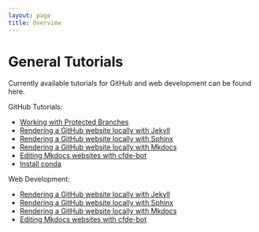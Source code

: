 ```yaml
---
layout: page
title: Overview
---
```



General Tutorials
==================

Currently available tutorials for GitHub and web development can be found here.

GitHub Tutorials:

  - [Working with Protected Branches](ProtectedBranch_HowTo.md)
  - [Rendering a GitHub website locally with Jekyll](Jekyll_Tutorial.md)
  - [Rendering a GitHub website locally with Sphinx](Sphinx_Tutorial.md)
  - [Rendering a GitHub website locally with Mkdocs](mkdocs.md)
  - [Editing Mkdocs websites with cfde-bot](cfdebot_website_editing.md)
  - [Install conda](install_conda_tutorial.md)

Web Development:

  - [Rendering a GitHub website locally with Jekyll](Jekyll_Tutorial.md)
  - [Rendering a GitHub website locally with Sphinx](Sphinx_Tutorial.md)
  - [Rendering a GitHub website locally with Mkdocs](mkdocs.md)
  - [Editing Mkdocs websites with cfde-bot](cfdebot_website_editing.md)
